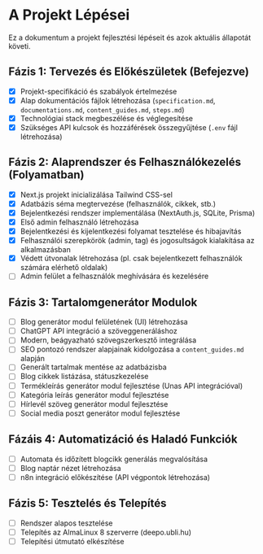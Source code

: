 # A Projekt Lépései

Ez a dokumentum a projekt fejlesztési lépéseit és azok aktuális állapotát követi.

## Fázis 1: Tervezés és Előkészületek (Befejezve)
- [x] Projekt-specifikáció és szabályok értelmezése
- [x] Alap dokumentációs fájlok létrehozása (`specification.md`, `documentations.md`, `content_guides.md`, `steps.md`)
- [x] Technológiai stack megbeszélése és véglegesítése
- [x] Szükséges API kulcsok és hozzáférések összegyűjtése (`.env` fájl létrehozása)

## Fázis 2: Alaprendszer és Felhasználókezelés (Folyamatban)
- [x] Next.js projekt inicializálása Tailwind CSS-sel
- [x] Adatbázis séma megtervezése (felhasználók, cikkek, stb.)
- [x] Bejelentkezési rendszer implementálása (NextAuth.js, SQLite, Prisma)
- [x] Első admin felhasználó létrehozása
- [x] Bejelentkezési és kijelentkezési folyamat tesztelése és hibajavítás
- [x] Felhasználói szerepkörök (admin, tag) és jogosultságok kialakítása az alkalmazásban
- [x] Védett útvonalak létrehozása (pl. csak bejelentkezett felhasználók számára elérhető oldalak)
- [ ] Admin felület a felhasználók meghívására és kezelésére

## Fázis 3: Tartalomgenerátor Modulok
- [ ] Blog generátor modul felületének (UI) létrehozása
- [ ] ChatGPT API integráció a szöveggeneráláshoz
- [ ] Modern, beágyazható szövegszerkesztő integrálása
- [ ] SEO pontozó rendszer alapjainak kidolgozása a `content_guides.md` alapján
- [ ] Generált tartalmak mentése az adatbázisba
- [ ] Blog cikkek listázása, státuszkezelése
- [ ] Termékleírás generátor modul fejlesztése (Unas API integrációval)
- [ ] Kategória leírás generátor modul fejlesztése
- [ ] Hírlevél szöveg generátor modul fejlesztése
- [ ] Social media poszt generátor modul fejlesztése

## Fázáis 4: Automatizáció és Haladó Funkciók
- [ ] Automata és időzített blogcikk generálás megvalósítása
- [ ] Blog naptár nézet létrehozása
- [ ] n8n integráció előkészítése (API végpontok létrehozása)

## Fázis 5: Tesztelés és Telepítés
- [ ] Rendszer alapos tesztelése
- [ ] Telepítés az AlmaLinux 8 szerverre (deepo.ubli.hu)
- [ ] Telepítési útmutató elkészítése 
